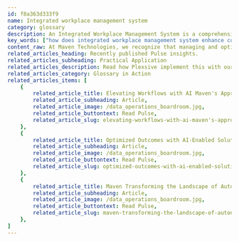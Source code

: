 ```yaml
---
id: f8a363d333f9
name: Integrated workplace management system
category: glossary
description: An Integrated Workplace Management System is a comprehensive tool that streamlines the management of real estate and infrastructure assets, enhancing efficiency and fostering collaboration for cost optimization and operational excellence.
key_words: ["how does integrated workplace management system enhance collaboration", "what is the role of IWMS in optimizing real estate", "how can IWMS streamline facility maintenance", "what are the cost benefits of using an integrated workplace management system", "how does an IWMS help in managing capital projects", "what are the energy sustainability features of an IWMS", "how does integrated workplace management system improve work order tracking", "why is IWMS important for business operations optimization", "how can organizations align real estate costs using IWMS", "what is the impact of IWMS on project compliance and efficiency."]
content_raw: At Maven Technologies, we recognize that managing and optimizing real estate, infrastructure, and facilities can be a complex task. This is where an Integrated Workplace Management System (IWMS) comes into play. An Integrated Workplace Management System is a specialized, interconnected network that aids organizations in monitoring, managing and optimizing their infrastructure assets. Offering valuable insights, an IWMS efficiently controls everything from real estate portfolios and facility maintenance, to capital projects and energy sustainability. Harnessing the power of an Integrated Workplace Management System can bring about significant business benefits. By assisting organizations to align their real estate costs with their needs meticulously, an IWMS acts as an impactful tool for cost optimization. Also, it is engineered to streamline work order creation, execution, and tracking, enabling seamless operations. But it doesn't stop there. An IWMS also assists businesses in meticulously managing capital projects. It reduces cost and time taken to demonstrate compliance with timelines, budgets, and environmental requirements, thereby helping to move projects forward swiftly and efficiently. Perhaps one of the most engaging aspects of an Integrated Workplace Management System is its ability to foster collaboration. Its integrated structure allows diverse stakeholders to work together and extract maximum value from the workplace. At Maven Technologies, we understand that unlocking productivity with solutions for the modern world means utilizing advanced technologies like an IWMS, to empower our clients to see the direct business benefits of these elite technologies. With our experienced professionals leading the way, we are ready to help implement and optimize an Integrated Workplace Management System for your organization. Join us on this enriching step into the future of business operations.
related_articles_heading: Recently published Pulse insights.
related_articles_subheading: Practical Application
related_articles_description: Read how Plexsive implement this with our clients.
related_articles_category: Glossary in Action
related_articles_items: [
	{
		related_article_title: Elevating Workflows with AI Maven's Approach,
		related_article_subheading: Article,
		related_article_image: /data_operations_boardroom.jpg,
		related_article_buttontext: Read Pulse,
		related_article_slug: elevating-workflows-with-ai-maven's-approach
	},
	{
		related_article_title: Optimized Outcomes with AI-Enabled Solutions,
		related_article_subheading: Article,
		related_article_image: /data_operations_boardroom.jpg,
		related_article_buttontext: Read Pulse,
		related_article_slug: optimized-outcomes-with-ai-enabled-solutions
	},
	{
		related_article_title: Maven Transforming the Landscape of Autonomous Vehicles,
		related_article_subheading: Article,
		related_article_image: /data_operations_boardroom.jpg,
		related_article_buttontext: Read Pulse,
		related_article_slug: maven-transforming-the-landscape-of-autonomous-vehicles
	},
]
---
```

